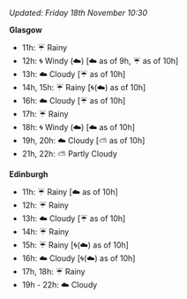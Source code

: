 *Updated: Friday 18th November 10:30*

**Glasgow**

* 11h: :umbrella: Rainy
* 12h: :cyclone: Windy (:cloud:) [:cloud: as of 9h, :umbrella: as of 10h]
* 13h: :cloud: Cloudy [:umbrella: as of 10h]
* 14h, 15h: :umbrella: Rainy [:cyclone:(:cloud:) as of 10h]
* 16h: :cloud: Cloudy [:umbrella: as of 10h]
* 17h: :umbrella: Rainy
* 18h: :cyclone: Windy (:cloud:) [:cloud: as of 10h]
* 19h, 20h: :cloud: Cloudy [:partly_sunny: as of 10h]
* 21h, 22h: :partly_sunny: Partly Cloudy

**Edinburgh**

* 11h: :umbrella: Rainy [:cloud: as of 10h]
* 12h: :umbrella: Rainy
* 13h: :cloud: Cloudy [:umbrella: as of 10h]
* 14h: :umbrella: Rainy
* 15h: :umbrella: Rainy [:cyclone:(:cloud:) as of 10h]
* 16h: :cloud: Cloudy [:cyclone:(:cloud:) as of 10h]
* 17h, 18h: :umbrella: Rainy
* 19h - 22h: :cloud: Cloudy
